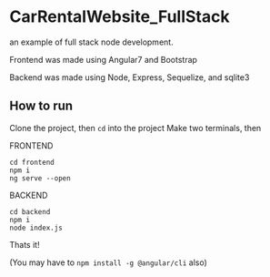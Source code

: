 # CarRentalWebsite_FullStack
an example of full stack node development. 

Frontend was made using Angular7 and Bootstrap

Backend was made using Node, Express, Sequelize, and sqlite3

## How to run
Clone the project, then `cd` into the project
Make two terminals, then

FRONTEND
```
cd frontend
npm i
ng serve --open
```

BACKEND
```
cd backend
npm i
node index.js
```

Thats it!

(You may have to `npm install -g @angular/cli` also)
